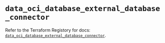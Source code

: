 # `data_oci_database_external_database_connector`

Refer to the Terraform Registory for docs: [`data_oci_database_external_database_connector`](https://registry.terraform.io/providers/oracle/oci/6.18.0/docs/data-sources/database_external_database_connector).
